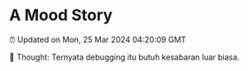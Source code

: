 # A Mood Story

⏰ Updated on Mon, 25 Mar 2024 04:20:09 GMT

💭 Thought: Ternyata debugging itu butuh kesabaran luar biasa.

